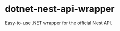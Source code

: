 dotnet-nest-api-wrapper
=======================

Easy-to-use .NET wrapper for the official Nest API.
